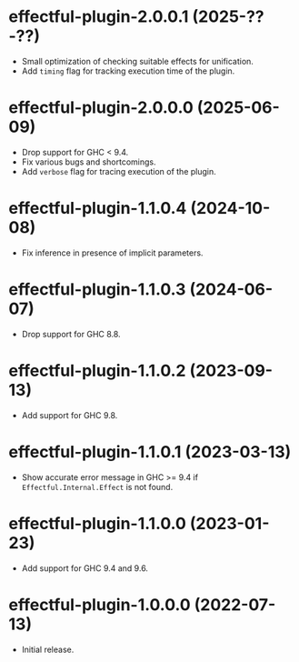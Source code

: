 # effectful-plugin-2.0.0.1 (2025-??-??)
* Small optimization of checking suitable effects for unification.
* Add `timing` flag for tracking execution time of the plugin.

# effectful-plugin-2.0.0.0 (2025-06-09)
* Drop support for GHC < 9.4.
* Fix various bugs and shortcomings.
* Add `verbose` flag for tracing execution of the plugin.

# effectful-plugin-1.1.0.4 (2024-10-08)
* Fix inference in presence of implicit parameters.

# effectful-plugin-1.1.0.3 (2024-06-07)
* Drop support for GHC 8.8.

# effectful-plugin-1.1.0.2 (2023-09-13)
* Add support for GHC 9.8.

# effectful-plugin-1.1.0.1 (2023-03-13)
* Show accurate error message in GHC >= 9.4 if `Effectful.Internal.Effect` is
  not found.

# effectful-plugin-1.1.0.0 (2023-01-23)
* Add support for GHC 9.4 and 9.6.

# effectful-plugin-1.0.0.0 (2022-07-13)
* Initial release.
